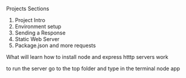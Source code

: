 Projects Sections

1. Project Intro
2. Environment setup
3. Sending a Response
4. Static Web Server
5. Package.json and more requests

What will learn
how to install node and express
htttp servers work

to run the server go to the top folder and type in the terminal
node app